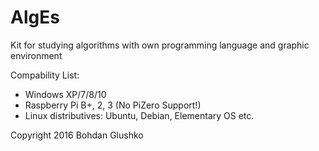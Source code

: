 # AlgEs
Kit for studying algorithms with own programming language and graphic environment

Compability List:
- Windows XP/7/8/10
- Raspberry Pi B+, 2, 3 (No PiZero Support!)
- Linux distributives: Ubuntu, Debian, Elementary OS etc.
 








Copyright 2016 Bohdan Glushko

